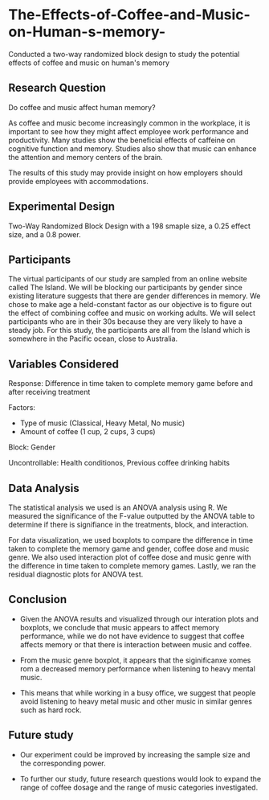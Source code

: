 # The-Effects-of-Coffee-and-Music-on-Human-s-memory-

Conducted a two-way randomized block design to study the potential effects of coffee and music on human's memory

## Research Question

Do coffee and music affect human memory?


As coffee and music become increasingly common in the workplace, it is important to see how they might affect employee work performance and productivity. Many studies show the beneficial effects of caffeine on cognitive function and memory. Studies also show that music can enhance the attention and memory centers of the brain.

The results of this study may provide insight on how employers should provide employees with accommodations.

## Experimental Design

Two-Way Randomized Block Design with a 198 smaple size, a 0.25 effect size, and a 0.8 power.

## Participants

The virtual participants of our study are sampled from an online website called The Island. We will be blocking our participants by gender since existing literature suggests that there are gender differences in memory. We chose to make age a held-constant factor as our objective is to figure out the effect of combining coffee and music on working adults. We will select participants who are in their 30s because they are very likely to have a steady job. For this study, the participants are all from the Island which is somewhere in the Pacific ocean, close to Australia.

## Variables Considered

Response: Difference in time taken to complete memory game before and after receiving treatment 

Factors: 
- Type of music (Classical, Heavy Metal, No music)
- Amount of coffee (1 cup, 2 cups, 3 cups)

Block: Gender

Uncontrollable: Health conditionos, Previous coffee drinking habits

## Data Analysis

The statistical analysis we used is an ANOVA analysis using R. We measured the significance of the F-value outputted by the ANOVA table to determine if there is signifiance in the treatments, block, and interaction. 

For data visualization, we used boxplots to compare the difference in time taken to complete the memory game and gender, coffee dose and music genre. We also used interaction plot of coffee dose and music genre with the difference in time taken to complete memory games. Lastly, we ran the residual diagnostic plots for ANOVA test. 

## Conclusion

- Given the ANOVA results and visualized through our interation plots and boxplots, we conclude that music appears to affect memory performance, while we do not have evidence to suggest that coffee affects memory or that there is interaction between music and coffee. 

- From the music genre boxplot, it appears that the siginificanxe xomes rom a decreased memory performance when listening to heavy mental music. 

- This means that while working in a busy office, we suggest that people avoid listening to heavy metal music and other music in similar genres such as hard rock. 

## Future study

- Our experiment could be improved by increasing the sample size and the corresponding power. 

- To further our study, future research questions would look to expand the range of coffee dosage and the range of music categories investigated. 
